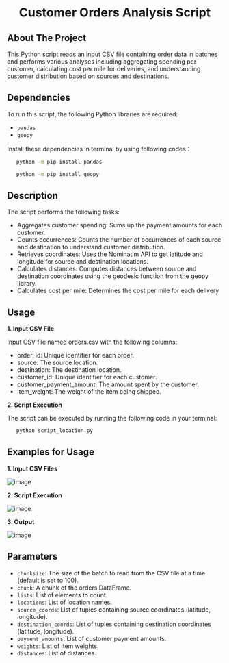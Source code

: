 <h1 align="center">Customer Orders Analysis Script</h3>

<!-- ABOUT THE PROJECT -->
## About The Project
This Python script reads an input CSV file containing order data in batches and performs various analyses including aggregating spending per customer, calculating cost per mile for deliveries, and understanding customer distribution based on sources and destinations.

<!-- DEPENDENCIES -->
## Dependencies
To run this script, the following Python libraries are required:
* `pandas`
* `geopy`

Install these dependencies in terminal by using following codes：

```sh
   python -m pip install pandas
   ```
```sh
   python -m pip install geopy
   ```

<!-- DESCRIPTION -->
## Description
The script performs the following tasks:
* Aggregates customer spending: Sums up the payment amounts for each customer.
* Counts occurrences: Counts the number of occurrences of each source and destination to understand customer distribution.
* Retrieves coordinates: Uses the Nominatim API to get latitude and longitude for source and destination locations.
* Calculates distances: Computes distances between source and destination coordinates using the geodesic function from the geopy library.
* Calculates cost per mile: Determines the cost per mile for each delivery

<!-- USAGE -->
## Usage
**1. Input CSV File**

   Input CSV file named orders.csv with the following columns:
* order_id: Unique identifier for each order.
* source: The source location.
* destination: The destination location.
* customer_id: Unique identifier for each customer.
* customer_payment_amount: The amount spent by the customer. 
* item_weight: The weight of the item being shipped.

**2. Script Execution**

   The script can be executed by running the following code in your terminal:
```sh
   python script_location.py
   ```

<!-- EXAMPLES FOR USAGE -->
## Examples for Usage
**1. Input CSV Files**

![image](https://github.com/user-attachments/assets/e8ce5b07-c3f6-40a9-b898-e7b5375dacab)

**2. Script Execution**

![image](https://github.com/user-attachments/assets/ae85fbca-5389-49cd-9f2f-85e00626b65c)

**3. Output**

![image](https://github.com/user-attachments/assets/244fead6-352f-433f-82df-624f4709ce0e)

<!-- Parameters -->
## Parameters

* `chunksize`: The size of the batch to read from the CSV file at a time (default is set to 100).
* `chunk`: A chunk of the orders DataFrame.
* `lists`: List of elements to count.
* `locations`: List of location names.
* `source_coords`: List of tuples containing source coordinates (latitude, longitude).
* `destination_coords`: List of tuples containing destination coordinates (latitude, longitude).
* `payment_amounts`: List of customer payment amounts.
* `weights`: List of item weights.
* `distances`: List of distances.
